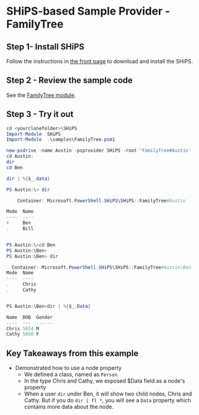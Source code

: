 # SHiPS-based Sample Provider - FamilyTree

## Step 1- Install SHiPS

Follow the instructions in [the front page][readme] to download and install the SHiPS.

## Step 2 - Review the sample code
See the [FamilyTree module][fm].

## Step 3 - Try it out

  ``` PowerShell
  cd <yourclonefolder>\SHiPS
  Import-Module  SHiPS                         
  Import-Module  .\samples\FamilyTree.psm1

  new-psdrive -name Austin -psprovider SHiPS -root 'FamilyTree#Austin'
  cd Austin:
  dir
  cd Ben

  dir | %{$_.data}

  PS Austin:\> dir

      Container: Microsoft.PowerShell.SHiPS\SHiPS::FamilyTree#Austin

  Mode  Name
  ----  ----
  +     Ben
  .     Bill


  PS Austin:\>cd Ben
  PS Austin:\Ben>
  PS Austin:\Ben> dir

    Container: Microsoft.PowerShell.SHiPS\SHiPS::FamilyTree#Austin\Ben
  Mode  Name
  ----  ----
  .     Chris
  .     Cathy


  PS Austin:\Ben>dir | %{$_.Data}

  Name  DOB  Gender
  ----  ---  ------
  Chris 5034 M
  Cathy 5050 F

```

## Key Takeaways from this example

- Demonstrated how to use a node property
  - We defined a class, named as `Person`.
  - In the type Chris and Cathy, we exposed $Data field as a node's property
  - When a user `dir` under Ben, it will show two child nodes, Chris and Cathy. But if you do `dir | fl *`, you will see a `Data` property which contains more data about the node.


[readme]: ../README.md#Installing-SHiPS
[fm]: ../samples/FamilyTree.psm1
